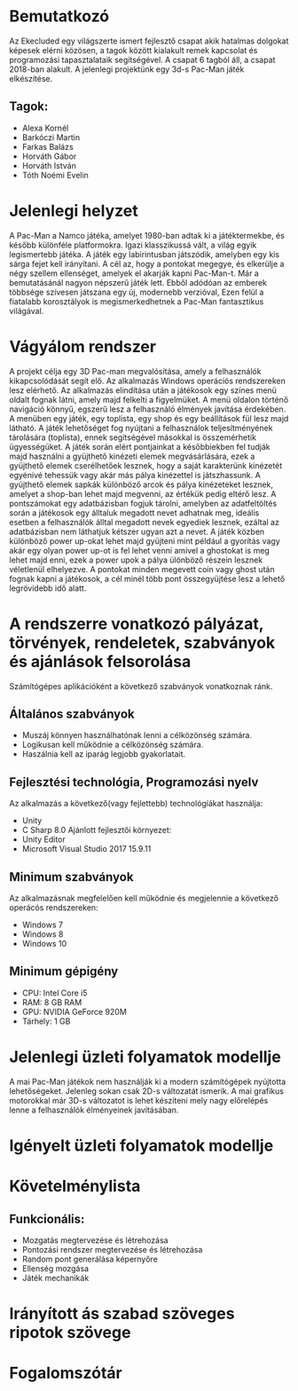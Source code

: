 # Bemutatkozó
Az Ekecluded egy világszerte ismert fejlesztő csapat akik hatalmas dolgokat képesek elérni közösen, a tagok között kialakult remek kapcsolat és programozási tapasztalataik segítségével. A csapat 6 tagból áll, a csapat 2018-ban alakult.
A jelenlegi projektünk egy 3d-s Pac-Man játék elkészítése.
## Tagok:
- Alexa Kornél
- Barkóczi Martin
- Farkas Balázs
- Horváth Gábor
- Horváth István
- Tóth Noémi Evelin
# Jelenlegi helyzet
A Pac-Man a Namco játéka, amelyet 1980-ban adtak ki a játéktermekbe, és később különféle platformokra. Igazi klasszikussá vált, a világ egyik legismertebb játéka. A játék egy labirintusban játszódik, amelyben egy kis sárga fejet kell irányítani. A cél az, hogy a pontokat megegye, és elkerülje a négy szellem ellenséget, amelyek el akarják kapni Pac-Man-t. Már a bemutatásánál nagyon népszerű játék lett. Ebből adódóan az emberek többsége szívesen játszana egy új, modernebb verzióval, Ezen felül a fiatalabb korosztályok is megismerkedhetnek a Pac-Man fantasztikus világával.
# Vágyálom rendszer
A projekt célja egy 3D Pac-man megvalósítása, amely a felhasználók kikapcsolódását segít elő. Az alkalmazás Windows operációs rendszereken lesz elérhető. Az alkalmazás elindítása után a játékosok egy színes menü oldalt fognak látni, amely majd felkelti a figyelmüket. A menü oldalon történő navigáció könnyű, egszerű lesz a felhasználó élmények javítása érdekében. A menüben egy játék, egy toplista, egy shop és egy beállítások fül lesz majd látható. A játék lehetőséget fog nyújtani a felhasználok teljesítményének tárolására (toplista), ennek segítségével másokkal is összemérhetik ügyességüket. A játék során elért pontjainkat a későbbiekben fel tudják majd használni a gyüjthető kinézeti elemek megvásárlására, ezek a gyüjthető elemek cserélhetőek lesznek, hogy a saját karakterünk kinézetét egyénivé tehessük vagy akár más pálya kinézettel is játszhassunk. A gyüjthető elemek sapkák különböző arcok és pálya kinézeteket lesznek, amelyet a shop-ban lehet majd megvenni, az értékük pedig eltérő lesz. A pontszámokat egy adatbázisban fogjuk tárolni, amelyben az adatfeltöltés során a játékosok egy álltaluk megadott nevet adhatnak meg, ideális esetben a felhasználók álltal megadott nevek egyediek lesznek, ezáltal az adatbázisban nem láthatjuk kétszer ugyan azt a nevet. A játék közben különböző power up-okat lehet majd gyüjteni mint például a gyorítás vagy akár egy olyan power up-ot is fel lehet venni amivel a ghostokat is meg lehet majd enni, ezek a power upok a pálya ülönböző részein lesznek véletlenül elhelyezve. A pontokat minden megevett coin vagy ghost után fognak kapni a játékosok, a cél minél több pont összegyüjtése lesz a lehető legrövidebb idő alatt.
# A rendszerre vonatkozó pályázat, törvények, rendeletek, szabványok és ajánlások felsorolása
Számítógépes aplikációként a következő szabványok vonatkoznak ránk.
## Általános szabványok
- Muszáj könnyen használhatónak lenni a célközönség számára.
- Logikusan kell működnie a célközönség számára.
- Haszálnia kell az iparág legjobb gyakorlatait.
## Fejlesztési technológia, Programozási nyelv
Az alkalmazás a következő(vagy fejlettebb) technológíákat használja:
- Unity
- C Sharp 8.0
Ajánlott fejlesztői környezet:
- Unity Editor
- Microsoft Visual Studio 2017 15.9.11
## Minimum szabványok
Az alkalmazásnak megfelelően kell működnie és megjelennie a következő operácós rendszereken:
- Windows 7
- Windows 8
- Windows 10
## Minimum gépigény
- CPU: Intel Core i5
- RAM: 8 GB RAM
- GPU: NVIDIA GeForce 920M
- Tárhely: 1 GB
# Jelenlegi üzleti folyamatok modellje
A mai Pac-Man játékok nem használják ki a modern számítógépek nyújtotta lehetőségeket. Jelenleg sokan csak 2D-s változatát ismerik. A mai grafikus motorokkal már 3D-s változatot is lehet készíteni mely nagy előrelépés lenne a felhasználók élményeinek javításában.
# Igényelt üzleti folyamatok modellje

# Követelménylista
## Funkcionális:
- Mozgatás megtervezése és létrehozása
- Pontozási rendszer megtervezése és létrehozása
- Random pont generálása képernyőre
- Ellenség mozgása
- Játék mechanikák
# Irányított ás szabad szöveges ripotok szövege

# Fogalomszótár